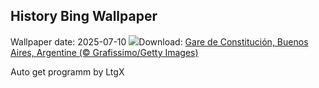 ## History Bing Wallpaper
Wallpaper date: 2025-07-10
![](https://www.bing.com/th?id=OHR.ConstitucionStation_FR-CA5656612797_UHD.jpg&w=1000)Download: [Gare de Constitución, Buenos Aires, Argentine (© Grafissimo/Getty Images)](https://www.bing.com/th?id=OHR.ConstitucionStation_FR-CA5656612797_UHD.jpg)

Auto get programm by LtgX
